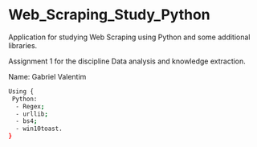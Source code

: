# Web_Scraping_Study_Python
Application for studying Web Scraping using Python and some additional libraries.

Assignment 1 for the discipline Data analysis and knowledge extraction.

Name: Gabriel Valentim

```bash
Using {
 Python:
  - Regex;
  - urllib;
  - bs4;
  - win10toast.
}
```
